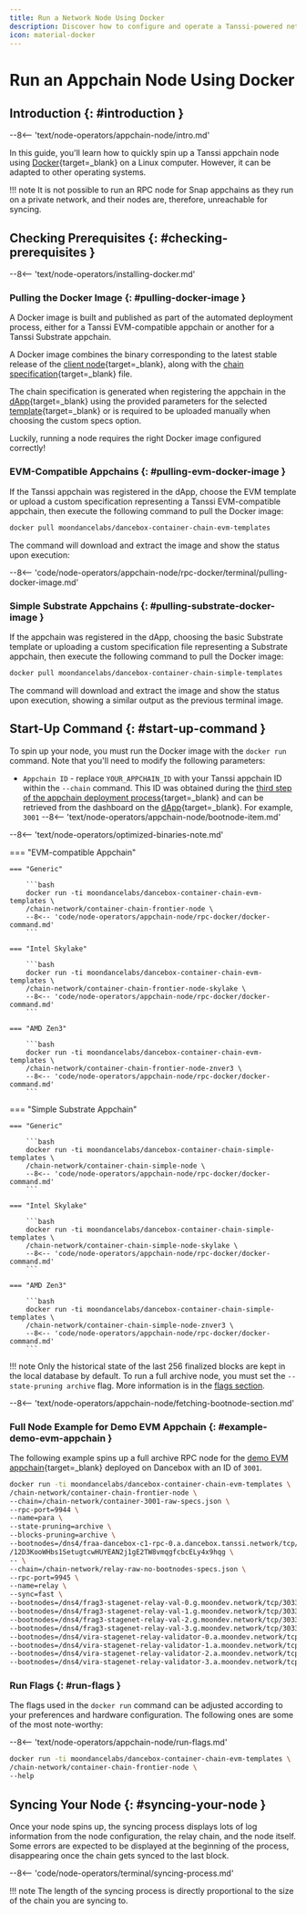 ```yaml
---
title: Run a Network Node Using Docker
description: Discover how to configure and operate a Tanssi-powered network node using Docker, enabling you to host your own RPC endpoint for interaction with your chain.
icon: material-docker
---
```


# Run an Appchain Node Using Docker

## Introduction {: #introduction }

--8<-- 'text/node-operators/appchain-node/intro.md'

In this guide, you'll learn how to quickly spin up a Tanssi appchain node using [Docker](https://www.docker.com){target=\_blank} on a Linux computer. However, it can be adapted to other operating systems.

!!! note
    It is not possible to run an RPC node for Snap appchains as they run on a private network, and their nodes are, therefore, unreachable for syncing.

## Checking Prerequisites {: #checking-prerequisites }

--8<-- 'text/node-operators/installing-docker.md'

### Pulling the Docker Image {: #pulling-docker-image }

A Docker image is built and published as part of the automated deployment process, either for a Tanssi EVM-compatible appchain or another for a Tanssi Substrate appchain.

A Docker image combines the binary corresponding to the latest stable release of the [client node](/learn/framework/architecture/#architecture){target=\_blank}, along with the [chain specification](/builders/build/customize/customizing-chain-specs/){target=\_blank} file.

The chain specification is generated when registering the appchain in the [dApp](https://apps.tanssi.network){target=\_blank} using the provided parameters for the selected [template](/learn/tanssi/included-templates/){target=\_blank} or is required to be uploaded manually when choosing the custom specs option.

Luckily, running a node requires the right Docker image configured correctly!

### EVM-Compatible Appchains {: #pulling-evm-docker-image }

If the Tanssi appchain was registered in the dApp, choose the EVM template or upload a custom specification representing a Tanssi EVM-compatible appchain, then execute the following command to pull the Docker image:

```bash
docker pull moondancelabs/dancebox-container-chain-evm-templates
```

The command will download and extract the image and show the status upon execution:

--8<-- 'code/node-operators/appchain-node/rpc-docker/terminal/pulling-docker-image.md'

### Simple Substrate Appchains {: #pulling-substrate-docker-image }

If the appchain was registered in the dApp, choosing the basic Substrate template or uploading a custom specification file representing a Substrate appchain, then execute the following command to pull the Docker image:

```bash
docker pull moondancelabs/dancebox-container-chain-simple-templates
```

The command will download and extract the image and show the status upon execution, showing a similar output as the previous terminal image.

## Start-Up Command {: #start-up-command }

To spin up your node, you must run the Docker image with the `docker run` command. Note that you'll need to modify the following parameters:

- `Appchain ID` - replace `YOUR_APPCHAIN_ID` with your Tanssi appchain ID within the `--chain` command. This ID was obtained during the [third step of the appchain deployment process](/builders/deploy/dapp/#reserve-appchain-id){target=\_blank} and can be retrieved from the dashboard on the [dApp](https://apps.tanssi.network){target=\_blank}. For example, `3001`
--8<-- 'text/node-operators/appchain-node/bootnode-item.md'

--8<-- 'text/node-operators/optimized-binaries-note.md'

=== "EVM-compatible Appchain"

    === "Generic"

        ```bash
        docker run -ti moondancelabs/dancebox-container-chain-evm-templates \
        /chain-network/container-chain-frontier-node \
        --8<-- 'code/node-operators/appchain-node/rpc-docker/docker-command.md'
        ```

    === "Intel Skylake"

        ```bash
        docker run -ti moondancelabs/dancebox-container-chain-evm-templates \
        /chain-network/container-chain-frontier-node-skylake \
        --8<-- 'code/node-operators/appchain-node/rpc-docker/docker-command.md'
        ```

    === "AMD Zen3"

        ```bash
        docker run -ti moondancelabs/dancebox-container-chain-evm-templates \
        /chain-network/container-chain-frontier-node-znver3 \
        --8<-- 'code/node-operators/appchain-node/rpc-docker/docker-command.md'
        ```

=== "Simple Substrate Appchain"

    === "Generic"

        ```bash
        docker run -ti moondancelabs/dancebox-container-chain-simple-templates \
        /chain-network/container-chain-simple-node \
        --8<-- 'code/node-operators/appchain-node/rpc-docker/docker-command.md'
        ```

    === "Intel Skylake"
    
        ```bash
        docker run -ti moondancelabs/dancebox-container-chain-simple-templates \
        /chain-network/container-chain-simple-node-skylake \
        --8<-- 'code/node-operators/appchain-node/rpc-docker/docker-command.md'
        ```
    
    === "AMD Zen3"
    
        ```bash
        docker run -ti moondancelabs/dancebox-container-chain-simple-templates \
        /chain-network/container-chain-simple-node-znver3 \
        --8<-- 'code/node-operators/appchain-node/rpc-docker/docker-command.md'
        ```

!!! note
    Only the historical state of the last 256 finalized blocks are kept in the local database by default. To run a full archive node, you must set the `--state-pruning archive` flag. More information is in the [flags section](#run-flags).

--8<-- 'text/node-operators/appchain-node/fetching-bootnode-section.md'

### Full Node Example for Demo EVM Appchain {: #example-demo-evm-appchain }

The following example spins up a full archive RPC node for the [demo EVM appchain](/builders/tanssi-network/testnet/demo-evm-appchain/){target=\_blank} deployed on Dancebox with an ID of `3001`.

```bash
docker run -ti moondancelabs/dancebox-container-chain-evm-templates \
/chain-network/container-chain-frontier-node \
--chain=/chain-network/container-3001-raw-specs.json \
--rpc-port=9944 \
--name=para \
--state-pruning=archive \
--blocks-pruning=archive \
--bootnodes=/dns4/fraa-dancebox-c1-rpc-0.a.dancebox.tanssi.network/tcp/30333/p2p
/12D3KooWHbs1SetugtcwHUYEAN2j1gE2TW8vmqgfcbcELy4x9hqg \
-- \
--chain=/chain-network/relay-raw-no-bootnodes-specs.json \
--rpc-port=9945 \
--name=relay \
--sync=fast \
--bootnodes=/dns4/frag3-stagenet-relay-val-0.g.moondev.network/tcp/30334/p2p/12D3KooWKvtM52fPRSdAnKBsGmST7VHvpKYeoSYuaAv5JDuAvFCc \
--bootnodes=/dns4/frag3-stagenet-relay-val-1.g.moondev.network/tcp/30334/p2p/12D3KooWQYLjopFtjojRBfTKkLFq2Untq9yG7gBjmAE8xcHFKbyq \
--bootnodes=/dns4/frag3-stagenet-relay-val-2.g.moondev.network/tcp/30334/p2p/12D3KooWMAtGe8cnVrg3qGmiwNjNaeVrpWaCTj82PGWN7PBx2tth \
--bootnodes=/dns4/frag3-stagenet-relay-val-3.g.moondev.network/tcp/30334/p2p/12D3KooWLKAf36uqBBug5W5KJhsSnn9JHFCcw8ykMkhQvW7Eus3U \
--bootnodes=/dns4/vira-stagenet-relay-validator-0.a.moondev.network/tcp/30334/p2p/12D3KooWSVTKUkkD4KBBAQ1QjAALeZdM3R2Kc2w5eFtVxbYZEGKd \
--bootnodes=/dns4/vira-stagenet-relay-validator-1.a.moondev.network/tcp/30334/p2p/12D3KooWFJoVyvLNpTV97SFqs91HaeoVqfFgRNYtUYJoYVbBweW4 \
--bootnodes=/dns4/vira-stagenet-relay-validator-2.a.moondev.network/tcp/30334/p2p/12D3KooWP1FA3dq1iBmEBYdQKAe4JNuzvEcgcebxBYMLKpTNirCR \
--bootnodes=/dns4/vira-stagenet-relay-validator-3.a.moondev.network/tcp/30334/p2p/12D3KooWDaTC6H6W1F4NkbaqK3Ema3jzc2BbhE2tyD3YEf84yNLE \
```

### Run Flags {: #run-flags }

The flags used in the `docker run` command can be adjusted according to your preferences and hardware configuration. The following ones are some of the most note-worthy:

--8<-- 'text/node-operators/appchain-node/run-flags.md'

```bash
docker run -ti moondancelabs/dancebox-container-chain-evm-templates \
/chain-network/container-chain-frontier-node \
--help
```

## Syncing Your Node {: #syncing-your-node }

Once your node spins up, the syncing process displays lots of log information from the node configuration, the relay chain, and the node itself. Some errors are expected to be displayed at the beginning of the process, disappearing once the chain gets synced to the last block.

--8<-- 'code/node-operators/terminal/syncing-process.md'

!!! note
    The length of the syncing process is directly proportional to the size of the chain you are syncing to.
